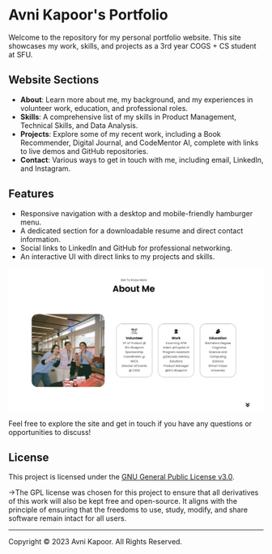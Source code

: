 # Avni Kapoor's Portfolio

Welcome to the repository for my personal portfolio website. This site showcases my work, skills, and projects as a 3rd year COGS + CS student at SFU.

## Website Sections

- **About**: Learn more about me, my background, and my experiences in volunteer work, education, and professional roles.
- **Skills**: A comprehensive list of my skills in Product Management, Technical Skills, and Data Analysis.
- **Projects**: Explore some of my recent work, including a Book Recommender, Digital Journal, and CodeMentor AI, complete with links to live demos and GitHub repositories.
- **Contact**: Various ways to get in touch with me, including email, LinkedIn, and Instagram.

## Features

- Responsive navigation with a desktop and mobile-friendly hamburger menu.
- A dedicated section for a downloadable resume and direct contact information.
- Social links to LinkedIn and GitHub for professional networking.
- An interactive UI with direct links to my projects and skills.

![aboutme](aboutme.png)

Feel free to explore the site and get in touch if you have any questions or opportunities to discuss!

## License

This project is licensed under the [GNU General Public License v3.0](LICENSE).

->The GPL license was chosen for this project to ensure that all derivatives of this work will also be kept free and open-source. It aligns with the principle of ensuring that the freedoms to use, study, modify, and share software remain intact for all users.

---

Copyright &#169; 2023 Avni Kapoor. All Rights Reserved.


